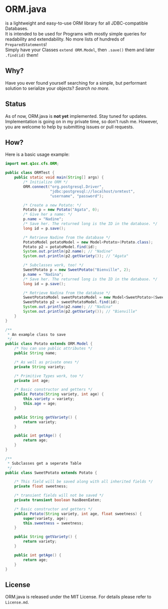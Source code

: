 ORM.java
========

is a lightweight and easy-to-use ORM library for all JDBC-compatible Databases.  
It is intended to be used for Programs with mostly simple queries for
readability and extendability. No more lists of hundreds of `PreparedStatement`s!  
Simply have your Classes `extend ORM.Model`, then `.save()` them and later `.find(id)` them!

Why?
----

Have you ever found yourself searching for a simple, but performant solution
to serialize your objects? *Search no more.*

Status
------

As of now, ORM.java is **not yet** implemented. Stay tuned for updates.  
Implementation is going on in my private time, so don't rush me.
However, you are welcome to help by submitting issues or pull requests.

How?
----

Here is a basic usage example:

```java
import net.q1cc.cfs.ORM;

public class ORMTest {
    public static void main(String[] args) {
        /* Initialize ORM */
        ORM.connect("org.postgresql.Driver",
                    "jdbc:postgresql://localhost/ormtest",
                    "username", "password");

        /* Create a new Potato: */
        Potato p = new Potato("Agata", 0);
        /* Give her a name: */
        p.name = "Nadine";
        /* Save her. The returned long is the ID in the database. */
        long id = p.save();

        /* Retrieve Nadine from the database */
        PotatoModel potatoModel = new Model<Potato>(Potato.class);
        Potato p2 = potatoModel.find(id);
        System.out.println(p2.name); // "Nadine"
        System.out.println(p2.getVariety()); // "Agata"

        /* Subclasses work, too! */
        SweetPotato p = new SweetPotato("Bienville", 2);
        p.name = "Nadina";
        /* Save her. The returned long is the ID in the database. */
        long id = p.save();

        /* Retrieve Nadina from the database */
        SweetPotatoModel sweetPotatoModel = new Model<SweetPotato>(SweetPotato.class);
        SweetPotato p2 = sweetPotatoModel.find(id);
        System.out.println(p2.name); // "Nadina"
        System.out.println(p2.getVariety()); // "Bienville"
    }
}

/**
 * An example class to save
 */
public class Potato extends ORM.Model {
    /* You can use public attributes */
    public String name;

    /* As well as private ones */
    private String variety;

    /* Primitive Types work, too */
    private int age;

    /* Basic constructor and getters */
    public Potato(String variety, int age) {
        this.variety = variety;
        this.age = age;
    }

    public String getVariety() {
        return variety;
    }

    public int getAge() {
        return age;
    }
}

/**
 * Subclasses get a seperate Table
 */
public class SweetPotato extends Potato {

    /* This field will be saved along with all inherited fields */
    private float sweetness;

    /* transient fields will not be saved */
    private transient boolean hasBeenEaten;

    /* Basic constructor and getters */
    public Potato(String variety, int age, float sweetness) {
        super(variety, age);
        this.sweetness = sweetness;
    }

    public String getVariety() {
        return variety;
    }

    public int getAge() {
        return age;
    }
}
```

License
-------

ORM.java is released under the MIT License. For details please refer to
`License.md`.
